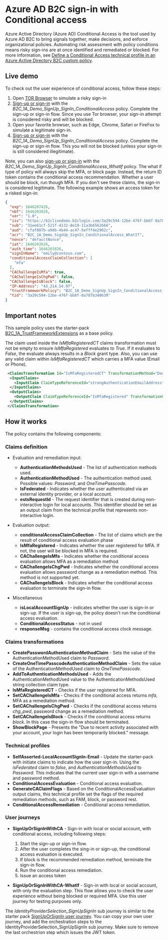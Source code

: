 # Azure AD B2C sign-in with Conditional access

Azure Active Directory (Azure AD) Conditional Access is the tool used by Azure AD B2C to bring signals together, make decisions, and enforce organizational policies. Automating risk assessment with policy conditions means risky sign-ins are at once identified and remediated or blocked. For more information, see [Define a Conditional Access technical profile in an Azure Active Directory B2C custom policy](https://docs.microsoft.com/azure/active-directory-b2c/conditional-access-technical-profile).

## Live demo

To check out the user experience of conditional access, follow these steps:

1. Open [TOR Browser](https://www.torproject.org/download/) to simulate a risky sign-in
1. [Sign-up or sign-in](https://b2clivedemo.b2clogin.com/b2clivedemo.onmicrosoft.com/B2C_1A_Demo_signup_signin_ConditionalAccess/oauth2/v2.0/authorize?client_id=cfaf887b-a9db-4b44-ac47-5efff4e2902c&nonce=defaultNonce&redirect_uri=https://jwt.ms&scope=openid&response_type=id_token&prompt=login) with the *B2C_1A_Demo_SignUp_SignIn_ConditionalAccess* policy. Complete the sign-up or sign-in flow. Since you use Tor browser, your sign-in attempt is considered risky and will be blocked. 
1. Open your favorite browser, such as Edge, Chrome, Safari or FireFox to simulate a legitimate sign-in.
1. [Sign-up or sign-in](https://b2clivedemo.b2clogin.com/b2clivedemo.onmicrosoft.com/B2C_1A_Demo_signup_signin_ConditionalAccess/oauth2/v2.0/authorize?client_id=cfaf887b-a9db-4b44-ac47-5efff4e2902c&nonce=defaultNonce&redirect_uri=https://jwt.ms&scope=openid&response_type=id_token&prompt=login) with the *B2C_1A_Demo_SignUp_SignIn_ConditionalAccess* policy. Complete the sign-up or sign-in flow. This you will not be blocked (unless your sign-in is still considered illegitimate).

Note, you can also [sign-up or sign-in](https://b2clivedemo.b2clogin.com/b2clivedemo.onmicrosoft.com/B2C_1A_Demo_signup_signin_ConditionalAccess_WhatIf/oauth2/v2.0/authorize?client_id=cfaf887b-a9db-4b44-ac47-5efff4e2902c&nonce=defaultNonce&redirect_uri=https://jwt.ms&scope=openid&response_type=id_token&prompt=login) with the *B2C_1A_Demo_SignUp_SignIn_ConditionalAccess_WhatIf* policy. The what if type of policy will always skip the MFA, or block page. Instead, the return ID token contains the conditional access recommendation. Whether a user should be block, run though MFA. If you don't see these claims, the sign-in is considered legitimate. The following example shows an access token for a risked sign-in:

```json
{
  "exp": 1646207426,
  "nbf": 1646203826,
  "ver": "1.0",
  "iss": "https://b2clivedemo.b2clogin.com/3a29c594-12be-476f-bb6f-0a787b348639/v2.0/",
  "sub": "31ee61cf-521f-4132-8e19-11a3b6562666",
  "aud": "cfaf887b-a9db-4b44-ac47-5efff4e2902c",
  "acr": "B2C_1A_Demo_SignUp_SignIn_ConditionalAccess_WhatIf",
  "nonce": "defaultNonce",
  "iat": 1646203826,
  "auth_time": 1646203826,
  "signInName": "emily@contoso.com",
  "conditionalAccessClaimCollection": [
    "mfa"
  ],
  "CAChallengeIsMfa": true,
  "CAChallengeIsChgPwd": false,
  "CAChallengeIsBlock": false,
  "IP-Address": "43.214.54.97",
  "trustFrameworkPolicy": "B2C_1A_Demo_SignUp_SignIn_ConditionalAccess_WhatIf",
  "tid": "3a29c594-12be-476f-bb6f-0a787b348639"
}
```

## Important notes

This sample policy uses the starter-pack [B2C_1A_TrustFrameworkExtensions](https://github.com/Azure-Samples/active-directory-b2c-custom-policy-starterpack/blob/master/SocialAndLocalAccounts/TrustFrameworkExtensions.xml) as a base policy. 

The claim used inside the *IsMfaRegisteredCT* claims transformation must not be empty to ensure *IsMfaRegistered* evaluates to *True*. If it evaluates to *False*, the evaluate always results in a *Block* grant type. Also, you can use any valid claim within *IsMfaRegisteredCT* which carries a MFA value (Email or Phone). 

```XML
 <ClaimsTransformation Id="IsMfaRegisteredCT" TransformationMethod="DoesClaimExist">
  <InputClaims>
    <InputClaim ClaimTypeReferenceId="strongAuthenticationEmailAddress" TransformationClaimType="inputClaim" />
  </InputClaims>
  <OutputClaims>
    <OutputClaim ClaimTypeReferenceId="IsMfaRegistered" TransformationClaimType="outputClaim" />
  </OutputClaims>
 </ClaimsTransformation>
```

## How it works

The policy contains the following components:

### Claims definition

- Evaluation and remediation input:
  - **AuthenticationMethodsUsed** - The list of authentication methods used.
  - **AuthenticationMethodUsed** - The authentication method used. Possible values: *Password*, and *OneTimePasscode*.
  - **IsFederated** - Indicates whether the user authenticated via an external identity provider, or a local account.
  - **estsRequestId** - The request identifier that is created during non-interactive login for local accounts. This identifier should be set as an output claim from the technical profile that represents non-interactive login.

- Evaluation output:
  - **conditionalAccessClaimCollection** - The list of claims which are the result of conditional access evaluation phase
  - **IsMfaRegistered** - Indicates whether the user registered for MFA. If not, the user will be blocked in MFA is required.
  - **CAChallengeIsMfa** - Indicates whether the conditional access evaluation allows MFA as a remediation method
  - **CAChallengeIsChgPwd** - Indicates whether the conditional access evaluation allows password change as a remediation method. This method is not supported yet.
  - **CAChallengeIsBlock** - Indicates whether the conditional access evaluation to terminate the sign-in flow. 
- Miscellaneous 
  - **isLocalAccountSignUp** -  indicates whether the user is sign-in or sign-up. If the user is sign-up, the policy doesn't run the conditional access evaluation.
  - **ConditionalAccessStatus** - not in used
  - **responseMsg** - contains the conditional access clock message.
   
### Claims transformations

- **CreatePasswordAuthenticationMethodClaim** - Sets the value of the AuthenticationMethodUsed claim to *Password*.
- **CreateOneTimePasscodeAuthenticationMethodClaim** - Sets the value of the AuthenticationMethodUsed claim to *OneTimePasscode*.
- **AddToAuthenticationMethodsUsed** - Adds the AuthenticationMethodUsed value to the AuthenticationMethodsUsed string collection claim type.
- **IsMfaRegisteredCT** - Checks if the user registered for MFA.
- **SetCAChallengeIsMfa** - Checks if the conditional access returns *mfa*, MFA as a remediation method.
- **SetCAChallengeIsChgPwd** - Checks if the conditional access returns *chg_pwd*, password change as a remediation method.
- **SetCAChallengeIsBlock** - Checks if the conditional access returns *block*. In this case the sign-in flow should be terminated.
- **ShowBlockPage** - Presents the "Due to recent activity associated with your account, your login has been temporarily blocked." message.

### Technical profiles 

- **SelfAsserted-LocalAccountSignIn-Email** - Update the starter-pack with initiate claims to indicate how the user sign-in. Using the *isFederated* claim to *false*, and *AuthenticationMethodsUsed* to *Password*. This indicates that the current user sign-in with a username and password method.
- **ConditionalAccessEvaluation** - Conditional access evaluation.
- **GenerateCAClaimFlags** - Based on the ConditionalAccessEvaluation output claims, this technical profile set the flags of the required remediation methods, such as FAM, block, or password rest. 
- **ConditionalAccessRemediation** - Conditional access remediation.

### User journeys

- **SignUpOrSignInWithCA** - Sign-in with local or social account, with conditional access, including following steps:
  1. Start the sign-up or sign-in flow. 
  1. After the user completes the sing-in or sign-up, the conditional access evaluation is executed.  
  1. If block is the recommended remediation method, terminate the sign-in flow.
  1. Run the conditional access remediation.
  1. Issue an access token
  
- **SignUpOrSignInWithCA-WhatIf** - Sign-in with local or social account, with only the evaluation step. This flow allows you to check the user experience without being blocked or required MFA. Use this user journey for testing purposes only.

The *IdentityProviderSelection_SignUpSignIn* sub journey is similar to the starter pack [SignUpOrSignIn user journey](https://github.com/Azure-Samples/active-directory-b2c-custom-policy-starterpack/blob/master/SocialAndLocalAccounts/TrustFrameworkBase.xml#L1031). You can copy your own user journey, and add the orchestration steps to the IdentityProviderSelection_SignUpSignIn sub journey. Make sure to remove the last orchestrion step which issues the JWT token. 
